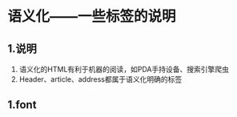 # 语义化——一些标签的说明

## 1.说明

1. 语义化的HTML有利于机器的阅读，如PDA手持设备、搜索引擎爬虫
2. Header、article、address都属于语义化明确的标签

## 1.font





